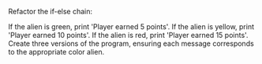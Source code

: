Refactor the if-else chain:

If the alien is green, print 'Player earned 5 points'.
If the alien is yellow, print 'Player earned 10 points'.
If the alien is red, print 'Player earned 15 points'.
Create three versions of the program, ensuring each message corresponds to the appropriate color alien.

